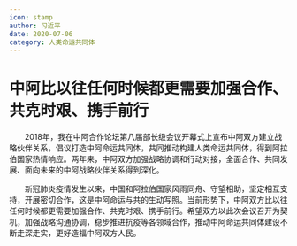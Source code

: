 ```yaml
---
icon: stamp
author: 习近平
date: 2020-07-06
category: 人类命运共同体
---
```


# 中阿比以往任何时候都更需要加强合作、共克时艰、携手前行

　　2018年，我在中阿合作论坛第八届部长级会议开幕式上宣布中阿双方建立战略伙伴关系，倡议打造中阿命运共同体，共同推动构建人类命运共同体，得到阿拉伯国家热情响应。两年来，中阿双方加强战略协调和行动对接，全面合作、共同发展、面向未来的中阿战略伙伴关系得到深化。

　　新冠肺炎疫情发生以来，中国和阿拉伯国家风雨同舟、守望相助，坚定相互支持，开展密切合作，这是中阿命运与共的生动写照。当前形势下，中阿双方比以往任何时候都更需要加强合作、共克时艰、携手前行。希望双方以此次会议召开为契机，加强战略沟通协调，稳步推进抗疫等各领域合作，推动中阿命运共同体建设不断走深走实，更好造福中阿双方人民。
